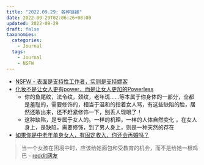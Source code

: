 ```yaml
---
title: "2022.09.29: 各种链接"
date: 2022-09-29T02:06:26+08:00
updated: 2022-09-29
draft: false
taxonomies:
  categories:
    - Journal
  tags:
    - Journal
    - NSFW
---
```


- [NSFW - 表面是支持性工作者，实则是支持嫖客](https://www.reddit.com/r/DoubanFeministGroup/comments/uyldls/%E8%A1%A8%E9%9D%A2%E6%98%AF%E6%94%AF%E6%8C%81%E5%A6%93%E5%A5%B3%E5%AE%9E%E9%99%85%E4%B8%8A%E5%88%99%E6%98%AF%E6%94%AF%E6%8C%81%E5%AB%96%E5%AE%A2/)
- [化妆不是让女人更有power，而是让女人更加的Powerless](https://www.reddit.com/r/DoubanFeministGroup/comments/wzw1de/%E5%8C%96%E5%A6%86%E4%B8%8D%E6%98%AF%E8%AE%A9%E5%A5%B3%E4%BA%BA%E6%9B%B4%E6%9C%89power%E8%80%8C%E6%98%AF%E8%AE%A9%E5%A5%B3%E4%BA%BA%E6%9B%B4%E5%8A%A0%E7%9A%84powerless/)
  - 你的鱼尾纹，法令纹，颈纹，老年斑……等本属于你身体的一部分，全都是羞耻的，需要修饰的，相当于温和的指着女人骂，有这些缺陷的脸，居然还敢出来，还不赶紧修饰一下，别丢人现眼了！
  - 这种缺陷，是专属于女人的。一样的机理，一样的人体自然变化 ，在女人身上，是缺陷，需要修饰，到了男人身上，则是一种天然的存在
- [如果你是中老年单身女人，有固定收入，你还会再婚吗？](https://www.reddit.com/r/DoubanFeministGroup/comments/w642fl/%E5%A5%B6%E5%A5%B6%E7%9C%8B%E5%BE%97%E6%98%8E%E7%99%BD/)

<!-- more -->

> 当一个女孩在困境中时，应该给她面包和受教育的机会，而不是给她一根鸡巴 -
> [reddit网友](https://www.reddit.com/r/DoubanFeministGroup/comments/uyldls/comment/iaasr7f/?utm_source=share&utm_medium=web2x&context=3)
